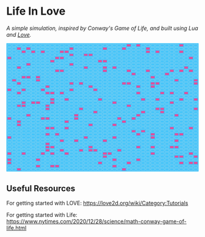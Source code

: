 # Life In Love

*A simple simulation, inspired by Conway's Game of Life, and built using Lua and [Love](https://love2d.org/).*

![Life In Love Image](lifeInLove.gif)

## Useful Resources

For getting started with LOVE: https://love2d.org/wiki/Category:Tutorials

For getting started with Life: https://www.nytimes.com/2020/12/28/science/math-conway-game-of-life.html
